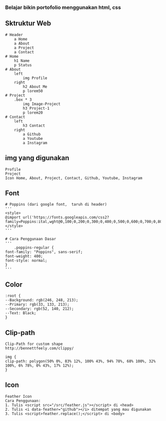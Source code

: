 ### Belajar bikin portofolio menggunakan html, css

## Sktruktur Web
    # Header
        a Home
        a About
        a Project
        a Contact
    # Home
        h1 Name
        p Status
    # About
        left 
            img Profile
        right 
            h2 About Me
            p lorem50
    # Project
        .box * 3
            img Image-Project
            h3 Project-1
            p lorem20
    # Contact
        left
            h3 Contact
        right
            a Github
            a Youtube
            a Instagram

## img yang digunakan
    Profile
    Project
    Icon Home, About, Project, Contact, Github, Youtube, Instagram

## Font
    # Poppins (dari google font,  taruh di header) 
    '''
    <style>
    @import url('https://fonts.googleapis.com/css2?family=Poppins:ital,wght@0,100;0,200;0,300;0,400;0,500;0,600;0,700;0,800;0,900;1,100;1,200;1,300;1,400;1,500;1,600;1,700;1,800;1,900&display=swap');
    </style>
    '''

    # Cara Penggunaan Dasar
    '''
        .poppins-regular {
    font-family: "Poppins", sans-serif;
    font-weight: 400;
    font-style: normal;
    }
    '''

## Color
    :root {
    --Background: rgb(246, 248, 213);
    --Primary: rgb(33, 133, 213);
    --Secondary: rgb(52, 140, 212);
    --Text: Black;
    }

## Clip-path
    Clip-Path for custom shape
    http://bennettfeely.com/clippy/
    
    img {
    clip-path: polygon(50% 0%, 83% 12%, 100% 43%, 94% 78%, 68% 100%, 32% 100%, 6% 78%, 0% 43%, 17% 12%);
    }

## Icon
    Feather Icon
    Cara Penggunaan:
    1. Tulis <script src="/src/feather.js"></script> di <head>
    2. Tulis <i data-feather="github"></i> ditempat yang mau digunakan
    3. Tulis <script>feather.replace();</script> di <body>

